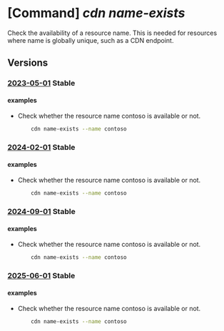 # [Command] _cdn name-exists_

Check the availability of a resource name. This is needed for resources where name is globally unique, such as a CDN endpoint.

## Versions

### [2023-05-01](/Resources/mgmt-plane/L3N1YnNjcmlwdGlvbnMve30vcHJvdmlkZXJzL21pY3Jvc29mdC5jZG4vY2hlY2tuYW1lYXZhaWxhYmlsaXR5/2023-05-01.xml) **Stable**

<!-- mgmt-plane /subscriptions/{}/providers/microsoft.cdn/checknameavailability 2023-05-01 -->

#### examples

- Check whether the resource name contoso is available or not.
    ```bash
        cdn name-exists --name contoso
    ```

### [2024-02-01](/Resources/mgmt-plane/L3N1YnNjcmlwdGlvbnMve30vcHJvdmlkZXJzL21pY3Jvc29mdC5jZG4vY2hlY2tuYW1lYXZhaWxhYmlsaXR5/2024-02-01.xml) **Stable**

<!-- mgmt-plane /subscriptions/{}/providers/microsoft.cdn/checknameavailability 2024-02-01 -->

#### examples

- Check whether the resource name contoso is available or not.
    ```bash
        cdn name-exists --name contoso
    ```

### [2024-09-01](/Resources/mgmt-plane/L3N1YnNjcmlwdGlvbnMve30vcHJvdmlkZXJzL21pY3Jvc29mdC5jZG4vY2hlY2tuYW1lYXZhaWxhYmlsaXR5/2024-09-01.xml) **Stable**

<!-- mgmt-plane /subscriptions/{}/providers/microsoft.cdn/checknameavailability 2024-09-01 -->

#### examples

- Check whether the resource name contoso is available or not.
    ```bash
        cdn name-exists --name contoso
    ```

### [2025-06-01](/Resources/mgmt-plane/L3N1YnNjcmlwdGlvbnMve30vcHJvdmlkZXJzL21pY3Jvc29mdC5jZG4vY2hlY2tuYW1lYXZhaWxhYmlsaXR5/2025-06-01.xml) **Stable**

<!-- mgmt-plane /subscriptions/{}/providers/microsoft.cdn/checknameavailability 2025-06-01 -->

#### examples

- Check whether the resource name contoso is available or not.
    ```bash
        cdn name-exists --name contoso
    ```

